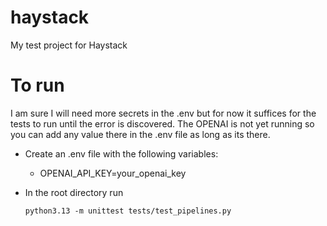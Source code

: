 # haystack
My test project for Haystack


# To run
I am sure I will need more secrets in the .env but for now it suffices for 
the tests to run until the error is discovered. The OPENAI is not yet running 
so you can add any value there in the .env file as long as its there.

- Create an .env file with the following variables:
  - OPENAI_API_KEY=your_openai_key
  
- In the root directory run 
  ```console 
  python3.13 -m unittest tests/test_pipelines.py 